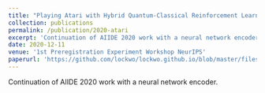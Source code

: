 ```yaml
---
title: "Playing Atari with Hybrid Quantum-Classical Reinforcement Learning"
collection: publications
permalink: /publication/2020-atari
excerpt: 'Continuation of AIIDE 2020 work with a neural network encoder.'
date: 2020-12-11
venue: '1st Preregistration Experiment Workshop NeurIPS'
paperurl: 'https://github.com/lockwo/lockwo.github.io/blob/master/files/71_paper.pdf'
---
```


Continuation of AIIDE 2020 work with a neural network encoder. 
